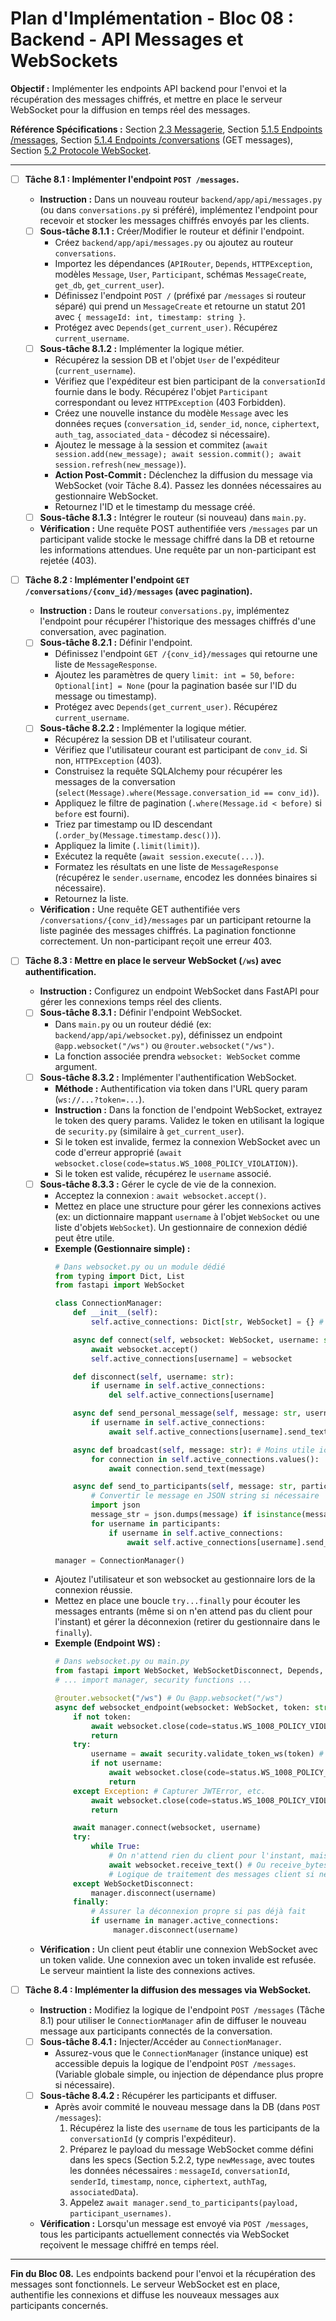 # Plan d'Implémentation - Bloc 08 : Backend - API Messages et WebSockets

**Objectif :** Implémenter les endpoints API backend pour l'envoi et la récupération des messages chiffrés, et mettre en place le serveur WebSocket pour la diffusion en temps réel des messages.

**Référence Spécifications :** Section [2.3 Messagerie](specifications_techniques.md#23-messagerie), Section [5.1.5 Endpoints /messages](specifications_techniques.md#515-endpoints-messages), Section [5.1.4 Endpoints /conversations](specifications_techniques.md#514-endpoints-conversations) (GET messages), Section [5.2 Protocole WebSocket](specifications_techniques.md#52-protocole-websocket).

---

- [ ] **Tâche 8.1 : Implémenter l'endpoint `POST /messages`.**
    - **Instruction :** Dans un nouveau routeur `backend/app/api/messages.py` (ou dans `conversations.py` si préféré), implémentez l'endpoint pour recevoir et stocker les messages chiffrés envoyés par les clients.
    - [ ] **Sous-tâche 8.1.1 :** Créer/Modifier le routeur et définir l'endpoint.
        - Créez `backend/app/api/messages.py` ou ajoutez au routeur `conversations`.
        - Importez les dépendances (`APIRouter`, `Depends`, `HTTPException`, modèles `Message`, `User`, `Participant`, schémas `MessageCreate`, `get_db`, `get_current_user`).
        - Définissez l'endpoint `POST /` (préfixé par `/messages` si routeur séparé) qui prend un `MessageCreate` et retourne un statut 201 avec `{ messageId: int, timestamp: string }`.
        - Protégez avec `Depends(get_current_user)`. Récupérez `current_username`.
    - [ ] **Sous-tâche 8.1.2 :** Implémenter la logique métier.
        - Récupérez la session DB et l'objet `User` de l'expéditeur (`current_username`).
        - Vérifiez que l'expéditeur est bien participant de la `conversationId` fournie dans le body. Récupérez l'objet `Participant` correspondant ou levez `HTTPException` (403 Forbidden).
        - Créez une nouvelle instance du modèle `Message` avec les données reçues (`conversation_id`, `sender_id`, `nonce`, `ciphertext`, `auth_tag`, `associated_data` - décodez si nécessaire).
        - Ajoutez le message à la session et commitez (`await session.add(new_message); await session.commit(); await session.refresh(new_message)`).
        - **Action Post-Commit :** Déclenchez la diffusion du message via WebSocket (voir Tâche 8.4). Passez les données nécessaires au gestionnaire WebSocket.
        - Retournez l'ID et le timestamp du message créé.
    - [ ] **Sous-tâche 8.1.3 :** Intégrer le routeur (si nouveau) dans `main.py`.
    - **Vérification :** Une requête POST authentifiée vers `/messages` par un participant valide stocke le message chiffré dans la DB et retourne les informations attendues. Une requête par un non-participant est rejetée (403).

- [ ] **Tâche 8.2 : Implémenter l'endpoint `GET /conversations/{conv_id}/messages` (avec pagination).**
    - **Instruction :** Dans le routeur `conversations.py`, implémentez l'endpoint pour récupérer l'historique des messages chiffrés d'une conversation, avec pagination.
    - [ ] **Sous-tâche 8.2.1 :** Définir l'endpoint.
        - Définissez l'endpoint `GET /{conv_id}/messages` qui retourne une liste de `MessageResponse`.
        - Ajoutez les paramètres de query `limit: int = 50`, `before: Optional[int] = None` (pour la pagination basée sur l'ID du message ou timestamp).
        - Protégez avec `Depends(get_current_user)`. Récupérez `current_username`.
    - [ ] **Sous-tâche 8.2.2 :** Implémenter la logique métier.
        - Récupérez la session DB et l'utilisateur courant.
        - Vérifiez que l'utilisateur courant est participant de `conv_id`. Si non, `HTTPException` (403).
        - Construisez la requête SQLAlchemy pour récupérer les messages de la conversation (`select(Message).where(Message.conversation_id == conv_id)`).
        - Appliquez le filtre de pagination (`.where(Message.id < before)` si `before` est fourni).
        - Triez par timestamp ou ID descendant (`.order_by(Message.timestamp.desc())`).
        - Appliquez la limite (`.limit(limit)`).
        - Exécutez la requête (`await session.execute(...)`).
        - Formatez les résultats en une liste de `MessageResponse` (récupérez le `sender.username`, encodez les données binaires si nécessaire).
        - Retournez la liste.
    - **Vérification :** Une requête GET authentifiée vers `/conversations/{conv_id}/messages` par un participant retourne la liste paginée des messages chiffrés. La pagination fonctionne correctement. Un non-participant reçoit une erreur 403.

- [ ] **Tâche 8.3 : Mettre en place le serveur WebSocket (`/ws`) avec authentification.**
    - **Instruction :** Configurez un endpoint WebSocket dans FastAPI pour gérer les connexions temps réel des clients.
    - [ ] **Sous-tâche 8.3.1 :** Définir l'endpoint WebSocket.
        - Dans `main.py` ou un routeur dédié (ex: `backend/app/api/websocket.py`), définissez un endpoint `@app.websocket("/ws")` ou `@router.websocket("/ws")`.
        - La fonction associée prendra `websocket: WebSocket` comme argument.
    - [ ] **Sous-tâche 8.3.2 :** Implémenter l'authentification WebSocket.
        - **Méthode :** Authentification via token dans l'URL query param (`ws://...?token=...`).
        - **Instruction :** Dans la fonction de l'endpoint WebSocket, extrayez le token des query params. Validez le token en utilisant la logique de `security.py` (similaire à `get_current_user`).
        - Si le token est invalide, fermez la connexion WebSocket avec un code d'erreur approprié (`await websocket.close(code=status.WS_1008_POLICY_VIOLATION)`).
        - Si le token est valide, récupérez le `username` associé.
    - [ ] **Sous-tâche 8.3.3 :** Gérer le cycle de vie de la connexion.
        - Acceptez la connexion : `await websocket.accept()`.
        - Mettez en place une structure pour gérer les connexions actives (ex: un dictionnaire mappant `username` à l'objet `WebSocket` ou une liste d'objets `WebSocket`). Un gestionnaire de connexion dédié peut être utile.
        - **Exemple (Gestionnaire simple) :**
          ```python
          # Dans websocket.py ou un module dédié
          from typing import Dict, List
          from fastapi import WebSocket

          class ConnectionManager:
              def __init__(self):
                  self.active_connections: Dict[str, WebSocket] = {} # username: websocket

              async def connect(self, websocket: WebSocket, username: str):
                  await websocket.accept()
                  self.active_connections[username] = websocket

              def disconnect(self, username: str):
                  if username in self.active_connections:
                      del self.active_connections[username]

              async def send_personal_message(self, message: str, username: str):
                  if username in self.active_connections:
                      await self.active_connections[username].send_text(message)

              async def broadcast(self, message: str): # Moins utile ici
                  for connection in self.active_connections.values():
                      await connection.send_text(message)

              async def send_to_participants(self, message: str, participants: List[str]):
                  # Convertir le message en JSON string si nécessaire
                  import json
                  message_str = json.dumps(message) if isinstance(message, dict) else message
                  for username in participants:
                      if username in self.active_connections:
                          await self.active_connections[username].send_text(message_str)

          manager = ConnectionManager()
          ```
        - Ajoutez l'utilisateur et son websocket au gestionnaire lors de la connexion réussie.
        - Mettez en place une boucle `try...finally` pour écouter les messages entrants (même si on n'en attend pas du client pour l'instant) et gérer la déconnexion (retirer du gestionnaire dans le `finally`).
        - **Exemple (Endpoint WS) :**
          ```python
          # Dans websocket.py ou main.py
          from fastapi import WebSocket, WebSocketDisconnect, Depends, status
          # ... import manager, security functions ...

          @router.websocket("/ws") # Ou @app.websocket("/ws")
          async def websocket_endpoint(websocket: WebSocket, token: str | None = None):
              if not token:
                  await websocket.close(code=status.WS_1008_POLICY_VIOLATION)
                  return
              try:
                  username = await security.validate_token_ws(token) # Fonction à créer dans security.py
                  if not username:
                      await websocket.close(code=status.WS_1008_POLICY_VIOLATION)
                      return
              except Exception: # Capturer JWTError, etc.
                  await websocket.close(code=status.WS_1008_POLICY_VIOLATION)
                  return

              await manager.connect(websocket, username)
              try:
                  while True:
                      # On n'attend rien du client pour l'instant, mais on garde la connexion ouverte
                      await websocket.receive_text() # Ou receive_bytes, receive_json
                      # Logique de traitement des messages client si nécessaire
              except WebSocketDisconnect:
                  manager.disconnect(username)
              finally:
                  # Assurer la déconnexion propre si pas déjà fait
                  if username in manager.active_connections:
                       manager.disconnect(username)

          ```
    - **Vérification :** Un client peut établir une connexion WebSocket avec un token valide. Une connexion avec un token invalide est refusée. Le serveur maintient la liste des connexions actives.

- [ ] **Tâche 8.4 : Implémenter la diffusion des messages via WebSocket.**
    - **Instruction :** Modifiez la logique de l'endpoint `POST /messages` (Tâche 8.1) pour utiliser le `ConnectionManager` afin de diffuser le nouveau message aux participants connectés de la conversation.
    - [ ] **Sous-tâche 8.4.1 :** Injecter/Accéder au `ConnectionManager`.
        - Assurez-vous que le `ConnectionManager` (instance unique) est accessible depuis la logique de l'endpoint `POST /messages`. (Variable globale simple, ou injection de dépendance plus propre si nécessaire).
    - [ ] **Sous-tâche 8.4.2 :** Récupérer les participants et diffuser.
        - Après avoir commité le nouveau message dans la DB (dans `POST /messages`):
            1. Récupérez la liste des `username` de tous les participants de la `conversationId` (y compris l'expéditeur).
            2. Préparez le payload du message WebSocket comme défini dans les specs (Section 5.2.2, type `newMessage`, avec toutes les données nécessaires : `messageId`, `conversationId`, `senderId`, `timestamp`, `nonce`, `ciphertext`, `authTag`, `associatedData`).
            3. Appelez `await manager.send_to_participants(payload, participant_usernames)`.
    - **Vérification :** Lorsqu'un message est envoyé via `POST /messages`, tous les participants actuellement connectés via WebSocket reçoivent le message chiffré en temps réel.

---
**Fin du Bloc 08.** Les endpoints backend pour l'envoi et la récupération des messages sont fonctionnels. Le serveur WebSocket est en place, authentifie les connexions et diffuse les nouveaux messages aux participants concernés.